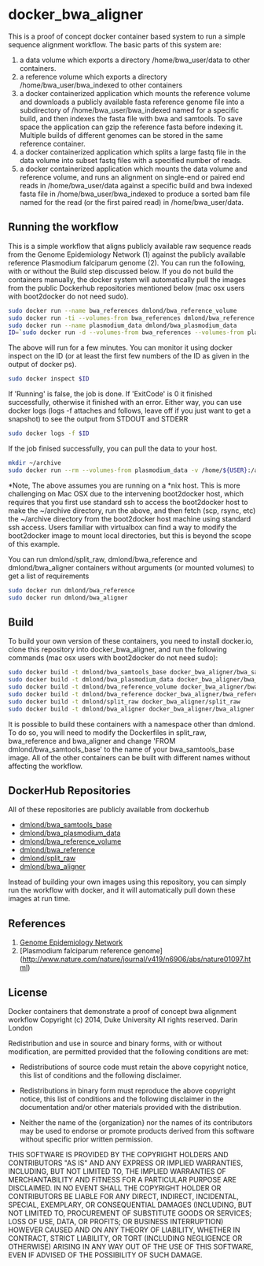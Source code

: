 docker_bwa_aligner
==================

This is a proof of concept docker container based system to run a simple sequence alignment workflow.
The basic parts of this system are:

1. a data volume which exports a directory /home/bwa_user/data to other containers.
2. a reference volume which exports a directory /home/bwa_user/bwa_indexed to other containers
3. a docker containerized application which mounts the reference volume and
downloads a publicly available fasta reference genome file into a subdirectory of /home/bwa_user/bwa_indexed
named for a specific build, and then indexes the fasta file with bwa and samtools.  To save space
the application can gzip the reference fasta before indexing it. Multiple builds of different genomes
can be stored in the same reference container.
4. a docker containerized application which splits a large fastq file in the data volume into subset
fastq files with a specified number of reads.
5. a docker containerized application which mounts the data volume and reference volume, and
runs an alignment on single-end or paired end reads in /home/bwa_user/data against a specific build and bwa indexed
fasta file in /home/bwa_user/bwa_indexed to produce a sorted bam file named for the read (or the first paired read) in
/home/bwa_user/data.

Running the workflow
-

This is a simple workflow that aligns publicly available raw sequence reads from the Genome Epidemiology Network (1)
against the publicly available reference Plasmodium falciparum genome (2).  You can run the following, with or without the Build
step discussed below.  If you do not build the containers manually, the docker system will automatically pull the images
from the public Dockerhub repositories mentioned below (mac osx users with boot2docker do not need sudo).

```bash
sudo docker run --name bwa_references dmlond/bwa_reference_volume
sudo docker run -ti --volumes-from bwa_references dmlond/bwa_reference -i pf3D7_v2.1.5 ftp://ftp.sanger.ac.uk/pub/project/pathogens/Plasmodium/falciparum/3D7/3D7.version2.1.5/Pf3D7_v2.1.5.fasta -z
sudo docker run --name plasmodium_data dmlond/bwa_plasmodium_data
ID=`sudo docker run -d --volumes-from bwa_references --volumes-from plasmodium_data dmlond/bwa_aligner -s ERR022523_1.fastq.gz -b pf3D7_v2.1.5 -R Pf3D7_v2.1.5.fasta.gz -p ERR022523_2.fastq.gz -o ERR022523_1_2.bam`
```
The above will run for a few minutes.  You can monitor it using docker inspect on the ID (or at least the first few numbers of the ID as given in the output of docker ps).
```bash
sudo docker inspect $ID
```

If 'Running' is false, the job is done.  If 'ExitCode' is 0 it finished successfully, otherwise it finished with an error.  Either way, you can use docker logs (logs -f attaches and follows, leave off if you just want to get a snapshot) to see the output from STDOUT and STDERR
```bash
sudo docker logs -f $ID
```

If the job finised successfully, you can pull the data to your host.
```bash
mkdir ~/archive
sudo docker run --rm --volumes-from plasmodium_data -v /home/${USER}:/archive dmlond/bwa_samtools_base cp /home/bwa_user/data/ERR022523_1.fastq.gz.bam /archive/
```

*Note, The above assumes you are running on a *nix host.  This is more challenging on Mac OSX due to the intervening boot2docker host, which requires that you first use standard ssh to access the boot2docker host to make the ~/archive directory, run the above, and then fetch (scp, rsync, etc) the ~/archive directory from the boot2docker host machine using standard ssh access.  Users familiar with virtualbox can find a way to modify the boot2docker image to mount local directories, but this is beyond the scope of this example.

You can run dmlond/split_raw, dmlond/bwa_reference and dmlond/bwa_aligner containers without arguments (or mounted volumes) to get a list of requirements

```bash
sudo docker run dmlond/bwa_reference
sudo docker run dmlond/bwa_aligner
```

Build
-
To build your own version of these containers, you need to install docker.io, clone this repository into docker_bwa_aligner, and
run the following commands (mac osx users with boot2docker do not need sudo):

```bash
sudo docker build -t dmlond/bwa_samtools_base docker_bwa_aligner/bwa_samtools_base
sudo docker build -t dmlond/bwa_plasmodium_data docker_bwa_aligner/bwa_plasmodium_data
sudo docker build -t dmlond/bwa_reference_volume docker_bwa_aligner/bwa_reference_volume
sudo docker build -t dmlond/bwa_reference docker_bwa_aligner/bwa_reference
sudo docker build -t dmlond/split_raw docker_bwa_aligner/split_raw
sudo docker build -t dmlond/bwa_aligner docker_bwa_aligner/bwa_aligner
```

It is possible to build these containers with a namespace other than dmlond. To do so, you will need
to modify the Dockerfiles in split_raw, bwa_reference and bwa_aligner and change 'FROM dmlond/bwa_samtools_base'
to the name of your bwa_samtools_base image.  All of the other containers can be built with different names
without affecting the workflow.

DockerHub Repositories
-

All of these repositories are publicly available from dockerhub

* [dmlond/bwa_samtools_base](https://registry.hub.docker.com/u/dmlond/bwa_samtools_base)
* [dmlond/bwa_plasmodium_data](https://registry.hub.docker.com/u/dmlond/bwa_plasmodium_data)
* [dmlond/bwa_reference_volume](https://registry.hub.docker.com/u/dmlond/bwa_reference_volume)
* [dmlond/bwa_reference](https://registry.hub.docker.com/u/dmlond/bwa_reference)
* [dmlond/split_raw](https://registry.hub.docker.com/u/dmlond/split_raw)
* [dmlond/bwa_aligner](https://registry.hub.docker.com/u/dmlond/bwa_aligner)

Instead of building your own images using this repository, you can simply run the workflow with docker, and it will automatically pull down
these images at run time.


References
-
1. [Genome Epidemiology Network](http://www.malariagen.net/data)
2. [Plasmodium falciparum reference genome] (http://www.nature.com/nature/journal/v419/n6906/abs/nature01097.html)

License
-------
Docker containers that demonstrate a proof of concept bwa alignment workflow
Copyright (c) 2014, Duke University
All rights reserved. Darin London

Redistribution and use in source and binary forms, with or without
modification, are permitted provided that the following conditions are met:

* Redistributions of source code must retain the above copyright notice, this
  list of conditions and the following disclaimer.

* Redistributions in binary form must reproduce the above copyright notice,
  this list of conditions and the following disclaimer in the documentation
  and/or other materials provided with the distribution.

* Neither the name of the {organization} nor the names of its
  contributors may be used to endorse or promote products derived from
  this software without specific prior written permission.

THIS SOFTWARE IS PROVIDED BY THE COPYRIGHT HOLDERS AND CONTRIBUTORS "AS IS"
AND ANY EXPRESS OR IMPLIED WARRANTIES, INCLUDING, BUT NOT LIMITED TO, THE
IMPLIED WARRANTIES OF MERCHANTABILITY AND FITNESS FOR A PARTICULAR PURPOSE ARE
DISCLAIMED. IN NO EVENT SHALL THE COPYRIGHT HOLDER OR CONTRIBUTORS BE LIABLE
FOR ANY DIRECT, INDIRECT, INCIDENTAL, SPECIAL, EXEMPLARY, OR CONSEQUENTIAL
DAMAGES (INCLUDING, BUT NOT LIMITED TO, PROCUREMENT OF SUBSTITUTE GOODS OR
SERVICES; LOSS OF USE, DATA, OR PROFITS; OR BUSINESS INTERRUPTION) HOWEVER
CAUSED AND ON ANY THEORY OF LIABILITY, WHETHER IN CONTRACT, STRICT LIABILITY,
OR TORT (INCLUDING NEGLIGENCE OR OTHERWISE) ARISING IN ANY WAY OUT OF THE USE
OF THIS SOFTWARE, EVEN IF ADVISED OF THE POSSIBILITY OF SUCH DAMAGE.

